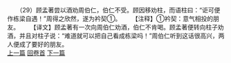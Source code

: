 　　（29）顾孟著尝以酒劝周伯仁，伯仁不受。顾因移劝柱，而语柱曰：“讵可便作栋梁自遇！”周得之欣然，遂为衿契①。
　　【注释】①衿契：意气相投的朋友。
　　【译文】顾孟著有一次向周伯仁劝酒，伯仁不肯喝。顾孟著便转向柱子劝酒，并且对柱子说：“难道就可以把自己看成栋梁吗！”周伯仁听到这话很高兴，两人便成了要好的朋友。
<br>[上一篇](05_28) [回卷首](05_00) [下一篇](05_30)
